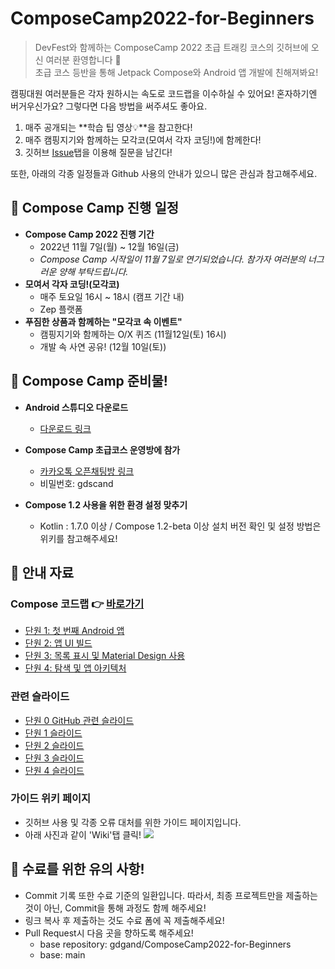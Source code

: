 # ComposeCamp2022-for-Beginners
> DevFest와 함께하는 ComposeCamp 2022 초급 트래킹 코스의 깃허브에 오신 여러분 환영합니다 🎉  
초급 코스 등반을 통해 Jetpack Compose와 Android 앱 개발에 친해져봐요!

캠핑대원 여러분들은 각자 원하시는 속도로 코드랩을 이수하실 수 있어요!
혼자하기엔 버거우신가요? 그렇다면 다음 방법을 써주셔도 좋아요.

1. 매주 공개되는 **학습 팁 영상💡**을 참고한다!
2. 매주 캠핑지기와 함께하는 모각코(모여서 각자 코딩!)에 함께한다!
3. 깃허브 [Issue](https://github.com/gdgand/ComposeCamp2022-for-Beginners/issues)탭을 이용해 질문을 남긴다!



또한, 아래의 각종 일정들과 Github 사용의 안내가 있으니 많은 관심과 참고해주세요.



## 📅 Compose Camp 진행 일정
- **Compose Camp 2022 진행 기간**
    - 2022년 11월 7일(월) ~ 12월 16일(금)
    - _Compose Camp 시작일이 11월 7일로 연기되었습니다. 참가자 여러분의 너그러운 양해 부탁드립니다._
- **모여서 각자 코딩!(모각코)**
    - 매주 토요일 16시 ~ 18시 (캠프 기간 내)
    - Zep 플랫폼
- **푸짐한 상품과 함께하는 "모각코 속 이벤트"**
    - 캠핑지기와 함께하는 O/X 퀴즈 (11월12일(토) 16시)
    - 개발 속 사연 공유! (12월 10일(토))

## 📸 Compose Camp 준비물!

- **Android 스튜디오 다운로드**
    - [다운로드 링크](https://www.google.com/search?q=%EC%95%88%EB%93%9C%EB%A1%9C%EC%9D%B4%EB%93%9C+%EC%8A%A4%ED%8A%9C%EB%94%94%EC%98%A4&oq=%EC%95%88%EB%93%9C%EB%A1%9C%EC%9D%B4%EB%93%9C+%EC%8A%A4%ED%8A%9C%EB%94%94%EC%98%A4&aqs=chrome..69i57j69i59j0i131i433i512j0i512l4j69i61.1897j0j4&sourceid=chrome&ie=UTF-8)

- **Compose Camp 초급코스 운영방에 참가**
    - [카카오톡 오픈채팅방 링크](https://open.kakao.com/o/g1drN5Ie)
    - 비밀번호: gdscand

- **Compose 1.2 사용을 위한 환경 설정 맞추기**
    - Kotlin : 1.7.0 이상 / Compose 1.2-beta 이상 설치
버전 확인 및 설정 방법은 위키를 참고해주세요!


## 📗 안내 자료
### Compose 코드랩 👉 [바로가기](https://developer.android.com/courses/android-basics-compose/course)
- [단원 1: 첫 번째 Android 앱](https://developer.android.com/courses/android-basics-compose/unit-1)
- [단원 2: 앱 UI 빌드](https://developer.android.com/courses/android-basics-compose/unit-2)
- [단원 3: 목록 표시 및 Material Design 사용](https://developer.android.com/courses/android-basics-compose/unit-3)
- [단원 4: 탐색 및 앱 아키텍처](https://developer.android.com/courses/android-basics-compose/unit-4)

### 관련 슬라이드
- [단원 0 GitHub 관련 슬라이드](https://speakerdeck.com/kodaeun/devfest-2022-compose-camp-unit-0)
- [단원 1 슬라이드](https://speakerdeck.com/dogdduddy/compose-camp-beginner-unit1)
- [단원 2 슬라이드](https://speakerdeck.com/treejin/compose-camp-2022-bigineo-teuraeg-danweon-2-aeb-ui-bildeu)
- [단원 3 슬라이드](https://speakerdeck.com/yeoncheong/devfest-2022-compose-camp-unit-3)
- [단원 4 슬라이드](https://speakerdeck.com/jaesungleee/devfest-2022-compose-camp-unit-4)

### 가이드 위키 페이지
- 깃허브 사용 및 각종 오류 대처를 위한 가이드 페이지입니다.
- 아래 사진과 같이 'Wiki'탭 클릭!
![](https://i.imgur.com/hJvdRea.png)


## 📌 수료를 위한 유의 사항!
- Commit 기록 또한 수료 기준의 일환입니다. 따라서, 최종 프로젝트만을 제출하는 것이 아닌, Commit을 통해 과정도 함께 해주세요!
- 링크 복사 후 제출하는 것도 수료 폼에 꼭 제출해주세요!
- Pull Request시 다음 곳을 향하도록 해주세요!
    - base repository: gdgand/ComposeCamp2022-for-Beginners
    - base: main

